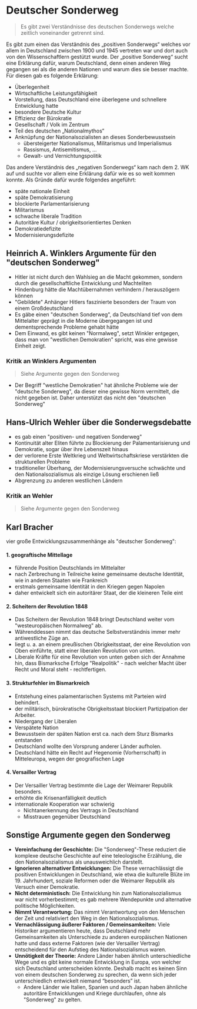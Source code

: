 # Deutscher Sonderweg

> Es gibt zwei Verständnisse des deutschen Sonderwegs welche zeitlich voneinander getrennt sind.

Es gibt zum einen das Verständnis des „positiven Sonderwegs“ welches vor allem in Deutschland zwischen 1900 und 1945 vertreten war und dort auch von den Wissenschaftlern gestützt wurde. Der „positive Sonderweg“ sucht eine Erklärung dafür, warum Deutschland, denn einen anderen Weg gegangen sei als die anderen Nationen und warum dies sie besser machte. Für diesen gab es folgende Erklärung:

- Überlegenheit
- Wirtschaftliche Leistungsfähigkeit
- Vorstellung, dass Deutschland eine überlegene und schnellere Entwicklung hatte
- besondere Deutsche Kultur
- Effizienz der Bürokratie
- Gesellschaft / Volk im Zentrum
- Teil des deutschen „Nationalmythos“
- Anknüpfung der Nationalsozialisten an dieses Sonderbewusstsein
  - übersteigerter Nationalismus, Militarismus und Imperialismus
  - Rassismus, Antisemitismus, …
  - Gewalt- und Vernichtungspolitik

Das andere Verständnis des „negativen Sonderwegs“ kam nach dem 2. WK auf und suchte vor allem eine Erklärung dafür wie es so weit kommen konnte. Als Gründe dafür wurde folgendes angeführt:

- späte nationale Einheit
- späte Demokratisierung
- blockierte Parlamentarisierung
- Militarismus
- schwache liberale Tradition
- Autoritäre Kultur / obrigkeitsorientiertes Denken
- Demokratiedefizite
- Modernisierungsdefizite

## Heinrich A. Winklers Argumente für den "deutschen Sonderweg"

- Hitler ist nicht durch den Wahlsieg an die Macht gekommen, sondern durch die gesellschaftliche Entwicklung und Machteliten
- Hindenburg hätte die Machtübernahmen verhindern / herauszögern können
- "Gebildete" Anhänger Hitlers faszinierte besonders der Traum von einem Großdeutschland
- Es gäbe einen "deutschen Sonderweg", da Deutschland tief von dem Mittelalter geprägt in die Moderne übergegangen ist und dementsprechende Probleme gehabt hätte
- Dem Einwand, es gibt keinen "Normalweg", setzt Winkler entgegen, dass man von "westlichen Demokratien" spricht, was eine gewisse Einheit zeigt.

### Kritik an Winklers Argumenten

> Siehe Argumente gegen den Sonderweg

- Der Begriff "westliche Demokratien" hat ähnliche Probleme wie der "deutsche Sonderweg", da dieser eine gewisse Norm vermittelt, die nicht gegeben ist. Daher unterstützt das nicht den "deutschen Sonderweg"

## Hans-Ulrich Wehler über die Sonderwegsdebatte

- es gab einen "positiven- und negativen Sonderweg"
- Kontinuität alter Eliten führte zu Blockierung der Palamentarisierung und Demokratie, sogar über ihre Lebenszeit hinaus
- der verlorene Erste Weltkrieg und Weltwirtschaftskriese verstärkten die strukturellen Probleme
- traditioneller Überhang, der Modernisierungsversuche schwächte und den Nationalsozialismus als einzige Lösung erschienen ließ
- Abgrenzung zu anderen westlichen Ländern

### Kritik an Wehler

> Siehe Argumente gegen den Sonderweg

## Karl Bracher

vier große Entwicklungszusammenhänge als "deutscher Sonderweg":

#### 1. geograftische Mittellage

- führende Position Deutschlands im Mittelalter
- nach Zerbrechung in Teilreiche keine gemeinsame deutsche Identität, wie in anderen Staaten wie Frankreich
 - erstmals gemeinsame Identität in den Kriegen gegen Napolen
- daher entwickelt sich ein autoritärer Staat, der die kleineren Teile eint

#### 2. Scheitern der Revolution 1848

- Das Scheitern der Revolution 1848 bringt Deutschland weiter vom "westeuropäischen Normalweg" ab.
- Währenddessen nimmt das deutsche Selbstverständnis immer mehr antiwestliche Züge an.
- liegt u. a. an einem preußischen Obrigkeitsstaat, der eine Revolution von Oben einführte, statt einer liberalen Revolution von unten.
- Liberale Kräfte für eine Revolution von unten geben sich der Annahme hin, dass Bismarksche Erfolge "Realpolitik" - nach welcher Macht über Recht und Moral steht - rechtfertigen.

#### 3. Strukturfehler im Bismarkreich

- Entstehung eines palamentarischen Systems mit Parteien wird behindert.
- der militärisch, bürokratische Obrigkeitsstaat blockiert Partizipation der Arbeiter.
- Niedergang der Liberalen
- Verspätete Nation
 - Bewusstsein der späten Nation erst ca. nach dem Sturz Bismarks entstanden
 - Deutschland wollte den Vorsprung anderer Länder aufholen.
- Deutschland hätte ein Recht auf Hegenomie (Vorherrschaft) in Mitteleuropa, wegen der geografischen Lage

#### 4. Versailler Vertrag

- Der Versailler Vertrag bestimmte die Lage der Weimarer Republik besonders.
- erhöhte die Krisenanfälligkeit deutlich
- internationale Kooperation war schwierig
  - Nichtanerkennung des Vertrags in Deutschland
  - Misstrauen gegenüber Deutschland


## Sonstige Argumente gegen den Sonderweg

- **Vereinfachung der Geschichte:** Die "Sonderweg"-These reduziert die komplexe deutsche Geschichte auf eine teleologische Erzählung, die den Nationalsozialismus als unausweichlich darstellt.
- **Ignorieren alternativer Entwicklungen:** Die These vernachlässigt die positiven Entwicklungen in Deutschland, wie etwa die kulturelle Blüte im 19. Jahrhundert, soziale Reformen oder die Weimarer Republik als Versuch einer Demokratie.
- **Nicht deterministisch:** Die Entwicklung hin zum Nationalsozialismus war nicht vorherbestimmt; es gab mehrere Wendepunkte und alternative politische Möglichkeiten. 
- **Nimmt Verantwortung:** Das nimmt Verantwortung von den Menschen der Zeit und relativiert den Weg in den Nationalsozialismus.
- **Vernachlässigung äußerer Faktoren / Gemeinsamkeiten:** Viele Historiker argumentieren heute, dass Deutschland mehr Gemeinsamkeiten als Unterschiede zu anderen europäischen Nationen hatte und dass externe Faktoren (wie der Versailler Vertrag) entscheidend für den Aufstieg des Nationalsozialismus waren.
- **Unnötigkeit der Theorie:** Andere Länder haben ähnlich unterschiedliche Wege und es gibt keine normale Entwicklung in Europa, von welcher sich Deutschland unterscheiden könnte. Deshalb macht es keinen Sinn von einem deutschen Sonderweg zu sprechen, da wenn sich jeder unterschiedlich entwickelt niemand “besonders” ist.
  - Andere Länder wie Italien, Spanien und auch Japan haben ähnliche autoritäre Entwicklungen und Kriege durchlaufen, ohne als "Sonderweg" zu gelten.
